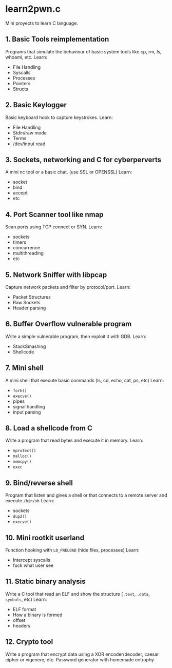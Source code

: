 # learn2pwn.c
Mini proyects to learn C language.

## 1. Basic Tools reimplementation
Programs that simulate the behaviour of basic system tools like cp, rm, ls, whoami, etc.
Learn:
- File Handling
- Syscalls
- Processes
- Pointers
- Structs

## 2. Basic Keylogger
Basic keyboard hook to capture keystrokes.
Learn:
- File Handling
- Stdin/raw mode
- Terms
- /dev/input read

## 3. Sockets, networking and C for cyberperverts
A mini nc tool or a basic chat. (use SSL or OPENSSL)
Learn:
- socket
- bind
- accept
- etc

## 4. Port Scanner tool like nmap
Scan ports using TCP connect or SYN.
Learn:
- sockets
- timers
- concurrence
- multithreading
- etc

## 5. Network Sniffer with libpcap
Capture network packets and filter by protocol/port.
Learn:
- Packet Structures
- Raw Sockets
- Header parsing

## 6. Buffer Overflow vulnerable program
Write a simple vulnerable program, then exploit it with GDB.
Learn:
- StackSmashing
- Shellcode

## 7. Mini shell
A mini shell that execute basic commands (ls, cd, echo, cat, ps, etc)
Learn:
- `fork()`
- `execve()`
- pipes
- signal handling
- input parsing

## 8. Load a shellcode from C
Write a program that read bytes and execute it in memory.
Learn:
- `mprotect()`
- `malloc()`
- `memcpy()`
- `exec`

## 9. Bind/reverse shell
Program that listen and gives a shell or that connects to a remote server and execute `/bin/sh`
Learn:
- sockets
- `dup2()`
- `execve()`

## 10. Mini rootkit userland
Function hooking with `LD_PRELOAD` (hide files, processes)
Learn:
- Intercept syscalls
- fuck what user see

## 11. Static binary analysis
Write a C tool that read an ELF and show the structure (`.text`, `.data`, `symbols`, etc)
Learn:
- ELF format
- How a binary is formed
- offset
- headers

## 12. Crypto tool
Write a program that encrypt data using a XOR encoder/decoder, caesar cipher or vigenere, etc.
Password generator with homemade entrophy
